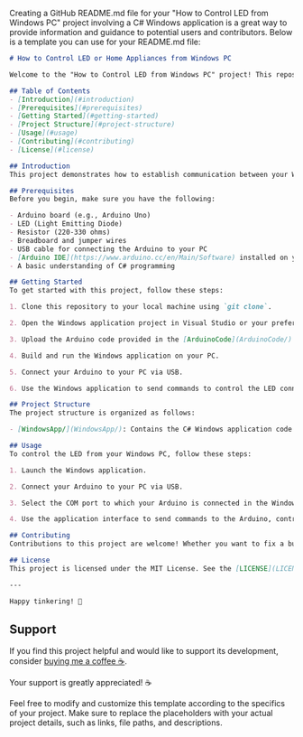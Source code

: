 ﻿Creating a GitHub README.md file for your "How to Control LED from Windows PC" project involving a C# Windows application is a great way to provide information and guidance to potential users and contributors. Below is a template you can use for your README.md file:

```markdown
# How to Control LED or Home Appliances from Windows PC

Welcome to the "How to Control LED from Windows PC" project! This repository contains a C# Windows application that allows you to control an LED using your Windows PC and an Arduino board.

## Table of Contents
- [Introduction](#introduction)
- [Prerequisites](#prerequisites)
- [Getting Started](#getting-started)
- [Project Structure](#project-structure)
- [Usage](#usage)
- [Contributing](#contributing)
- [License](#license)

## Introduction
This project demonstrates how to establish communication between your Windows PC and an Arduino board to control an LED remotely. By following the steps in this guide, you'll be able to create your own custom lighting solutions, automation systems, or interactive projects.

## Prerequisites
Before you begin, make sure you have the following:

- Arduino board (e.g., Arduino Uno)
- LED (Light Emitting Diode)
- Resistor (220-330 ohms)
- Breadboard and jumper wires
- USB cable for connecting the Arduino to your PC
- [Arduino IDE](https://www.arduino.cc/en/Main/Software) installed on your Windows PC
- A basic understanding of C# programming

## Getting Started
To get started with this project, follow these steps:

1. Clone this repository to your local machine using `git clone`.

2. Open the Windows application project in Visual Studio or your preferred C# development environment.

3. Upload the Arduino code provided in the [ArduinoCode](ArduinoCode/) directory to your Arduino board using the Arduino IDE. This code defines the serial communication protocol between your PC and the Arduino.

4. Build and run the Windows application on your PC.

5. Connect your Arduino to your PC via USB.

6. Use the Windows application to send commands to control the LED connected to your Arduino.

## Project Structure
The project structure is organized as follows:

- [WindowsApp/](WindowsApp/): Contains the C# Windows application code.

## Usage
To control the LED from your Windows PC, follow these steps:

1. Launch the Windows application.

2. Connect your Arduino to your PC via USB.

3. Select the COM port to which your Arduino is connected in the Windows application.

4. Use the application interface to send commands to the Arduino, controlling the LED's state.

## Contributing
Contributions to this project are welcome! Whether you want to fix a bug, add a feature, or improve documentation, please feel free to submit a pull request. For major changes, please open an issue first to discuss the proposed changes.

## License
This project is licensed under the MIT License. See the [LICENSE](LICENSE) file for details.

---

Happy tinkering! 🚀
```

## Support

If you find this project helpful and would like to support its development, consider [buying me a coffee ☕](https://www.buymeacoffee.com/iotboys).

Your support is greatly appreciated! ☕

Feel free to modify and customize this template according to the specifics of your project. Make sure to replace the placeholders with your actual project details, such as links, file paths, and descriptions.